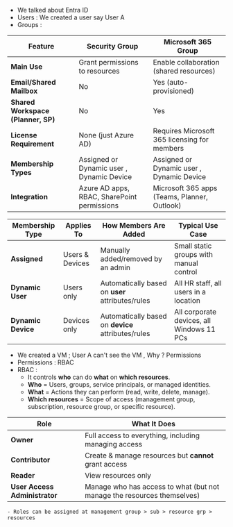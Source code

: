 
- We talked about Entra ID
- Users : We created a user say User A
- Groups :

| Feature                          | **Security Group**                             | **Microsoft 365 Group**                     |
|---------------------------------|------------------------------------------------ |---------------------------------------------|
| **Main Use**                    | Grant permissions to resources                  | Enable collaboration (shared resources)     |
| **Email/Shared Mailbox**         | No                                             | Yes (auto-provisioned)                      |
| **Shared Workspace (Planner, SP)** | No                                           | Yes                                         |
| **License Requirement**          | None (just Azure AD)                           | Requires Microsoft 365 licensing for members|
| **Membership Types**             | Assigned or Dynamic user , Dynamic Device      | Assigned or Dynamic user , Dynamic Device   |
| **Integration**                  | Azure AD apps, RBAC, SharePoint permissions    | Microsoft 365 apps (Teams, Planner, Outlook)|


| Membership Type       | Applies To | How Members Are Added                                   | Typical Use Case                          |
|----------------------|------------|--------------------------------------------------------|-------------------------------------------|
| **Assigned**          | Users & Devices | Manually added/removed by an admin                     | Small static groups with manual control   |
| **Dynamic User**      | Users only | Automatically based on **user** attributes/rules        | All HR staff, all users in a location     |
| **Dynamic Device**    | Devices only | Automatically based on **device** attributes/rules      | All corporate devices, all Windows 11 PCs |


- We created a VM ; User A can't see the VM , Why ? Permissions
- Permissions : RBAC
- RBAC :
  - It controls **who** can do **what** on **which resources**.
  - **Who** = Users, groups, service principals, or managed identities.
  - **What** = Actions they can perform (read, write, delete, manage).
  - **Which resources** = Scope of access (management group, subscription, resource group, or specific resource).

| Role                        | What It Does                                                              |
|-----------------------------|---------------------------------------------------------------------------|
| **Owner**                   | Full access to everything, including managing access                      |
| **Contributor**             | Create & manage resources but **cannot** grant access                     |
| **Reader**                  | View resources only                                                       |
| **User Access Administrator** | Manage who has access to what (but not manage the resources themselves)  |

    - Roles can be assigned at management group > sub > resource grp > resources
